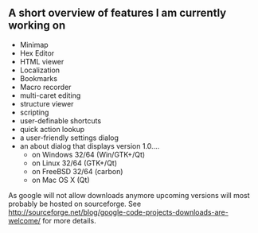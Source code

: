 ## A short overview of features I am currently working on ##

  * Minimap
  * Hex Editor
  * HTML viewer
  * Localization
  * Bookmarks
  * Macro recorder
  * multi-caret editing
  * structure viewer
  * scripting
  * user-definable shortcuts
  * quick action lookup
  * a user-friendly settings dialog
  * an about dialog that displays version 1.0....
    * on Windows 32/64 (Win/GTK+/Qt)
    * on Linux 32/64 (GTK+/Qt)
    * on FreeBSD 32/64 (carbon)
    * on Mac OS X (Qt)

As google will not allow downloads anymore upcoming versions will most probably be hosted on sourceforge.
See http://sourceforge.net/blog/google-code-projects-downloads-are-welcome/ for more details.